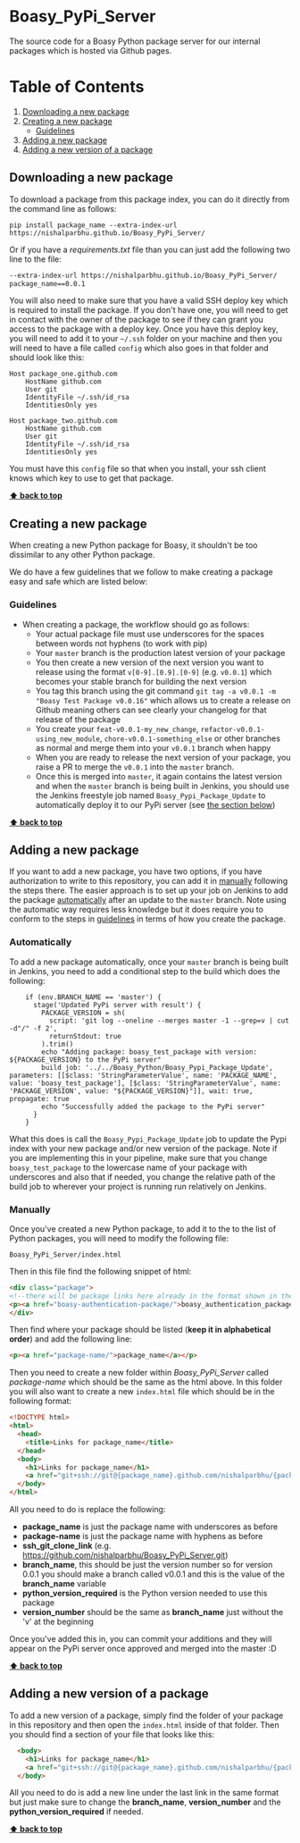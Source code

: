 # Boasy_PyPi_Server
The source code for a Boasy Python package server for our internal packages which is hosted via Github pages.

# Table of Contents
1. [Downloading a new package](#Downloading-a-new-package)
2. [Creating a new package](#Creating-a-new-package)
   - [Guidelines](#Guidelines)
3. [Adding a new package](#Adding-a-new-package)
4. [Adding a new version of a package](#Adding-a-new-version-of-a-package)

## Downloading a new package

To download a package from this package index, you can do it directly from the command line as follows:

```shell script
pip install package_name --extra-index-url https://nishalparbhu.github.io/Boasy_PyPi_Server/
```

Or if you have a _requirements.txt_ file than you can just add the following two line to the file:

```requirements.txt
--extra-index-url https://nishalparbhu.github.io/Boasy_PyPi_Server/
package_name==0.0.1
```

You will also need to make sure that you have a valid SSH deploy key which is required to install the package. If 
you don't have one, you will need to get in contact with the owner of the package to see if they can grant you access to
the package with a deploy key. Once you have this deploy key, you will need to add it to your `~/.ssh` folder on your 
machine and then you will need to have a file called `config` which also goes in that folder and should look like this:

```text
Host package_one.github.com
    HostName github.com
    User git
    IdentityFile ~/.ssh/id_rsa
    IdentitiesOnly yes

Host package_two.github.com
    HostName github.com
    User git
    IdentityFile ~/.ssh/id_rsa
    IdentitiesOnly yes
``` 

You must have this `config` file so that when you install, your ssh client knows which key to use to get that package. 

**[⬆ back to top](#table-of-contents)**

## Creating a new package

When creating a new Python package for Boasy, it shouldn't be too dissimilar to any other Python package.
 
We do have a few guidelines that we follow to make creating a package easy and safe which are listed below:

### Guidelines

- When creating a package, the workflow should go as follows:
   - Your actual package file must use underscores for the spaces between words not hyphens (to work with pip)
   - Your `master` branch is the production latest version of your package
   - You then create a new version of the next version you want to release using the format `v[0-9].[0.9].[0-9]` 
   (e.g. `v0.0.1`) which becomes your stable branch for building the next version
   - You tag this branch using the git command `git tag -a v0.0.1 -m "Boasy Test Package v0.0.16"` which allows us to 
   create a release on Github meaning others can see clearly your changelog for that release of the package
   - You create your `feat-v0.0.1-my_new_change`, `refactor-v0.0.1-using_new_module`, `chore-v0.0.1-something_else` 
   or other branches as normal and merge them into your `v0.0.1` branch when happy
   - When you are ready to release the next version of your package, you raise a PR to merge the `v0.0.1` into the 
   `master` branch. 
   - Once this is merged into `master`, it again contains the latest version and when the `master` branch is being 
    built in Jenkins, you should use the Jenkins freestyle job named `Boasy_Pypi_Package_Update` to automatically 
    deploy it to our PyPi server (see [the section below](#Automatically))


**[⬆ back to top](#table-of-contents)**

## Adding a new package

If you want to add a new package, you have two options, if you have authorization to write to this repository, you can
add it in [manually](#Manually) following the steps there. The easier approach is to set up your job on Jenkins to add
the package [automatically](#Automatically) after an update to the `master` branch. Note using the automatic way 
requires less knowledge but it does require you to conform to the steps in [guidelines](#Guidelines) in terms of how 
you create the package.

### Automatically

To add a new package automatically, once your `master` branch is being built in Jenkins, you need to add a conditional
step to the build which does the following:

```text
    if (env.BRANCH_NAME == 'master') {
      stage('Updated PyPi server with result') {
        PACKAGE_VERSION = sh(
          script: 'git log --oneline --merges master -1 --grep=v | cut -d"/" -f 2',
          returnStdout: true
        ).trim()
        echo "Adding package: boasy_test_package with version: ${PACKAGE_VERSION} to the PyPi server"
        build job: '../../Boasy_Python/Boasy_Pypi_Package_Update', parameters: [[$class: 'StringParameterValue', name: 'PACKAGE_NAME', value: 'boasy_test_package'], [$class: 'StringParameterValue', name: 'PACKAGE_VERSION', value: "${PACKAGE_VERSION}"]], wait: true, propagate: true
        echo "Successfully added the package to the PyPi server"
      }
    }
```

What this does is call the `Boasy_Pypi_Package_Update` job to update the Pypi index with your new package and/or new 
version of the package. Note if you are implementing this in your pipeline, make sure that you change
 `boasy_test_package` to the lowercase name of your package with underscores and also that if needed, you change the 
 relative path of the build job to wherever your project is running run relatively on Jenkins.

### Manually

Once you've created a new Python package, to add it to the to the list of Python packages, you will need to modify the 
following file:

```shell script
Boasy_PyPi_Server/index.html
```

Then in this file find the following snippet of html:

```html
<div class="package">
<!--there will be package links here already in the format shown in the line below-->
<p><a href="boasy-authentication-package/">boasy_authentication_package</a></p>
</div>
```

Then find where your package should be listed (**keep it in alphabetical order**) and add the following line:

```html
<p><a href="package-name/">package_name</a></p>
```

Then you need to create a new folder within _Boasy_PyPi_Server_ called _package-name_ which should be the same as the
html above. In this folder you will also want to create a new `index.html` file which should be in the following format:


```html
<!DOCTYPE html>
<html>
  <head>
    <title>Links for package_name</title>
  </head>
  <body>
    <h1>Links for package_name</h1>
    <a href="git+ssh://git@{package_name}.github.com/nishalparbhu/{package_name}@{branch_name}#egg={package_name}-{version_number}" data-requires-python="&gt;={python_version_required}">{package_name}-{version_number}</a><br/>
  </body>
</html>
```

All you need to do is replace the following:
- **package_name** is just the package name with underscores as before
- **package-name** is just the package name with hyphens as before
- **ssh_git_clone_link** (e.g. https://github.com/nishalparbhu/Boasy_PyPi_Server.git)
- **branch_name**, this should be just the version number so for version 0.0.1 you should make a branch called v0.0.1
and this is the value of the **branch_name** variable
- **python_version_required** is the Python version needed to use this package
- **version_number** should be the same as **branch_name** just without the 'v' at the beginning

Once you've added this in, you can commit your additions and they will appear on the PyPi server once approved and
merged into the master :D

**[⬆ back to top](#table-of-contents)**

## Adding a new version of a package

To add a new version of a package, simply find the folder of your package in this repository and then open the 
`index.html` inside of that folder. Then you should find a section of your file that looks like this:

```html
  <body>
    <h1>Links for package_name</h1>
    <a href="git+ssh://git@{package_name}.github.com/nishalparbhu/{package_name}@{branch_name}#egg={package_name}-{version_number}" data-requires-python="&gt;={python_version_required}">{package_name}-{version_number}</a><br/>
  </body>
```

All you need to do is add a new line under the last link in the same format but just make sure to change the 
**branch_name**, **version_number** and the **python_version_required** if needed.

**[⬆ back to top](#table-of-contents)**